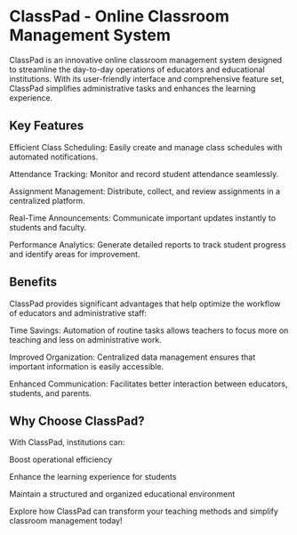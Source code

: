 <h1>ClassPad - Online Classroom Management System</h1>
ClassPad is an innovative online classroom management system designed to streamline the day-to-day operations of educators and educational institutions. With its user-friendly interface and comprehensive feature set, ClassPad simplifies administrative tasks and enhances the learning experience. </br>

<h2>Key Features</h2>

Efficient Class Scheduling: Easily create and manage class schedules with automated notifications.  </br>

Attendance Tracking: Monitor and record student attendance seamlessly. </br>

Assignment Management: Distribute, collect, and review assignments in a centralized platform. </br>

Real-Time Announcements: Communicate important updates instantly to students and faculty. </br>

Performance Analytics: Generate detailed reports to track student progress and identify areas for improvement. </br>

<h2>Benefits</h2>

ClassPad provides significant advantages that help optimize the workflow of educators and administrative staff:</br>

Time Savings: Automation of routine tasks allows teachers to focus more on teaching and less on administrative work. </br>

Improved Organization: Centralized data management ensures that important information is easily accessible.</br>

Enhanced Communication: Facilitates better interaction between educators, students, and parents.</br>

<h2>Why Choose ClassPad?</h2>



With ClassPad, institutions can:</br>

Boost operational efficiency</br>

Enhance the learning experience for students</br>

Maintain a structured and organized educational environment</br>

Explore how ClassPad can transform your teaching methods and simplify classroom management today!
